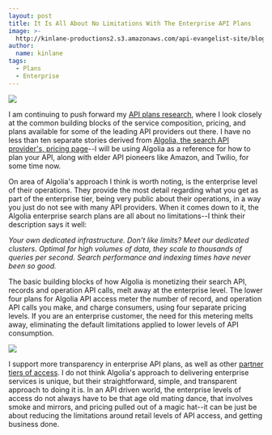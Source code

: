 ```yaml
---
layout: post
title: It Is All About No Limitations With The Enterprise API Plans
image: >-
  http://kinlane-productions2.s3.amazonaws.com/api-evangelist-site/blog/algolia-logo.png
author:
  name: kinlane
tags:
  - Plans
  - Enterprise
---
```

[![](http://kinlane-productions2.s3.amazonaws.com/api-evangelist-site/blog/algolia-logo.png)](https://www.algolia.com/pricing)

I am continuing to push forward my [API plans research](http://plans.apievangelist.com), where I look closely at the common building blocks of the service composition, pricing, and plans available for some of the leading API providers out there. I have no less than ten separate stories derived from [Algolia, the search API provider's, pricing page](https://www.algolia.com/pricing)\--I will be using Algolia as a reference for how to plan your API, along with elder API pioneers like Amazon, and Twilio, for some time now.

On area of Algolia's approach I think is worth noting, is the enterprise level of their operations. They provide the most detail regarding what you get as part of the enterprise tier, being very public about their operations, in a way you just do not see with many API providers. When it comes down to it, the Algolia enterprise search plans are all about no limitations--I think their description says it well:

_Your own dedicated infrastructure. Don't like limits? Meet our dedicated clusters. Optimal for high volumes of data, they scale to thousands of queries per second. Search performance and indexing times have never been so good._

The basic building blocks of how Algolia is monetizing their search API, records and operation API calls, melt away at the enterprise level. The lower four plans for Algolia API access meter the number of record, and operation API calls you make, and charge consumers, using four separate pricing levels. If you are an enterprise customer, the need for this metering melts away, eliminating the default limitations applied to lower levels of API consumption.

[![](http://kinlane-productions2.s3.amazonaws.com/api-evangelist-site/blog/enterprise-solutions.png)](https://www.algolia.com/pricing)

I support more transparency in enterprise API plans, as well as other [partner tiers of access](http://partners.apievangelist.com). I do not think Algolia's approach to delivering enterprise services is unique, but their straightforward, simple, and transparent approach to doing it is. In an API driven world, the enterprise levels of access do not always have to be that age old mating dance, that involves smoke and mirrors, and pricing pulled out of a magic hat--it can be just be about reducing the limitations around retail levels of API access, and getting business done.